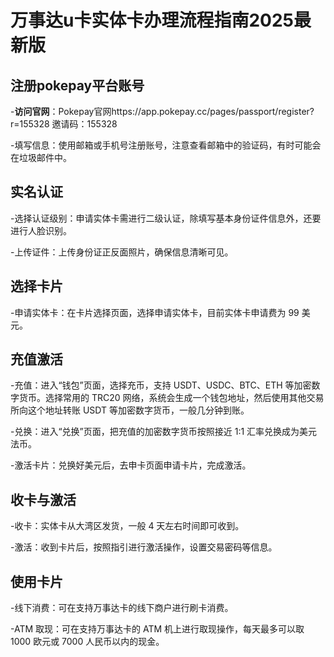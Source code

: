# 万事达u卡实体卡办理流程指南2025最新版


## 注册pokepay平台账号

-**访问官网**：Pokepay官网https://app.pokepay.cc/pages/passport/register?r=155328
邀请码：155328

-填写信息：使用邮箱或手机号注册账号，注意查看邮箱中的验证码，有时可能会在垃圾邮件中。


## 实名认证

-选择认证级别：申请实体卡需进行二级认证，除填写基本身份证件信息外，还要进行人脸识别。

-上传证件：上传身份证正反面照片，确保信息清晰可见。


## 选择卡片

-申请实体卡：在卡片选择页面，选择申请实体卡，目前实体卡申请费为 99 美元。


## 充值激活

-充值：进入“钱包”页面，选择充币，支持 USDT、USDC、BTC、ETH 等加密数字货币。选择常用的 TRC20 网络，系统会生成一个钱包地址，然后使用其他交易所向这个地址转账 USDT 等加密数字货币，一般几分钟到账。

-兑换：进入“兑换”页面，把充值的加密数字货币按照接近 1:1 汇率兑换成为美元法币。

-激活卡片：兑换好美元后，去申卡页面申请卡片，完成激活。


## 收卡与激活

-收卡：实体卡从大湾区发货，一般 4 天左右时间即可收到。

-激活：收到卡片后，按照指引进行激活操作，设置交易密码等信息。


## 使用卡片

-线下消费：可在支持万事达卡的线下商户进行刷卡消费。

-ATM 取现：可在支持万事达卡的 ATM 机上进行取现操作，每天最多可以取 1000 欧元或 7000 人民币以内的现金。
